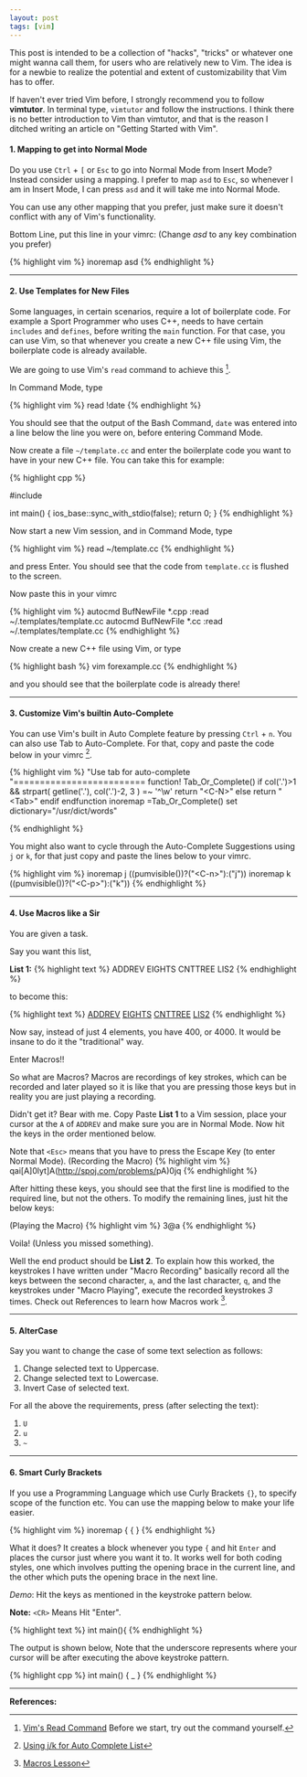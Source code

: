 ```yaml
---
layout: post
tags: [vim]
---
```

This post is intended to be a collection of "hacks", "tricks" or whatever one might wanna call them, for users who are relatively new to Vim. The idea is for a newbie to realize the potential and extent of customizability that Vim has to offer.

If haven't ever tried Vim before, I strongly recommend you to follow **vimtutor**. In terminal type, `vimtutor` and follow the instructions. I think there is no better introduction to Vim than vimtutor, and that is the reason I ditched writing an article on "Getting Started with Vim".

#### 1. Mapping to get into Normal Mode

Do you use `Ctrl` + `[` or `Esc` to go into Normal Mode from Insert Mode?
Instead consider using a mapping. I prefer to map `asd` to `Esc`, so whenever I am in Insert Mode, I can press `asd` and it will take me into Normal Mode.

You can use any other mapping that you prefer, just make sure it doesn't conflict with any of Vim's functionality.

Bottom Line, put this line in your vimrc:
(Change *asd* to any key combination you prefer)

{% highlight vim %}
inoremap asd <Esc>
{% endhighlight %}

---

#### 2. Use Templates for New Files

Some languages, in certain scenarios, require a lot of boilerplate code. For example a Sport Programmer who uses C++, needs to have certain `includes` and `defines`, before writing the `main` function. For that case, you can use Vim, so that whenever you create a new C++ file using Vim, the boilerplate code is already available.

We are going to use Vim's `read`  command to achieve this [^1].

[^1]: [Vim's Read Command](http://vim.wikia.com/wiki/Append_output_of_an_external_command)
Before we start, try out the command yourself. 

In Command Mode, type

{% highlight vim %}
read !date
{% endhighlight %}

You should see that the output of the Bash Command, `date` was entered into a line below the line you were on, before entering Command Mode.

Now create a file `~/template.cc` and enter the boilerplate code you want to have in your new C++ file.
You can take this for example:

{% highlight cpp %}

#include <iostream>

int main()
{
    ios_base::sync_with_stdio(false);
    return 0;
}
{% endhighlight %}

Now start a new Vim session, and in Command Mode, type

{% highlight vim %}
read ~/template.cc
{% endhighlight %}

and press Enter. You should see that the code from `template.cc` is flushed to the screen.

Now paste this in your vimrc

{% highlight vim %}
autocmd BufNewFile *.cpp :read ~/.templates/template.cc
autocmd BufNewFile *.cc  :read ~/.templates/template.cc
{% endhighlight %}

Now create a new C++ file using Vim, or type

{% highlight bash %}
vim forexample.cc
{% endhighlight %}

and you should see that the boilerplate code is already there!

---

#### 3. Customize Vim's builtin Auto-Complete

You can use Vim's built in Auto Complete feature by pressing `Ctrl` + `n`. You can also use Tab to Auto-Complete. For that, copy and paste the code below in your vimrc [^2].

[^2]: [Using j/k for Auto Complete List](http://stackoverflow.com/questions/4739901/scrolling-in-vim-autocomplete-box-with-jk-movement-keys)

{% highlight vim %}
"Use tab for auto-complete
"=========================
function! Tab_Or_Complete()
  if col('.')>1 && strpart( getline('.'), col('.')-2, 3 ) =~ '^\w'
    return "\<C-N>"
  else
    return "\<Tab>"
  endif
endfunction
inoremap <Tab> <C-R>=Tab_Or_Complete()<CR>
set dictionary="/usr/dict/words"

{% endhighlight %}

You might also want to cycle through the Auto-Complete Suggestions using `j` or `k`, for that just copy and paste the lines below to your vimrc.

{% highlight vim %}
inoremap <expr> j ((pumvisible())?("\<C-n>"):("j"))
inoremap <expr> k ((pumvisible())?("\<C-p>"):("k"))
{% endhighlight %}

---

#### 4. Use Macros like a Sir

You are given a task.

Say you want this list,

**List 1:**
{% highlight text %}
ADDREV
EIGHTS
CNTTREE
LIS2
{% endhighlight %}

to become this:

{% highlight text %}
[ADDREV](http://spoj.com/problems/ADDREV)
[EIGHTS](http://spoj.com/problems/EIGHTS)
[CNTTREE](http://spoj.com/problems/CNTTREE)
[LIS2](http://spoj.com/problems/LIS2)
{% endhighlight %}

Now say, instead of just 4 elements, you have 400, or 4000. It would be insane to do it the "traditional" way.

Enter Macros!!

So what are Macros? Macros are recordings of key strokes, which can be recorded and later played so it is like that you are pressing those keys but in reality you are just playing a recording.

Didn't get it? Bear with me.
Copy Paste **List 1** to a Vim session, place your cursor at the `A` of `ADDREV` and make sure you are in Normal Mode. Now hit the keys in the order mentioned below.

Note that `<Esc>` means that you have to press the Escape Key (to enter Normal Mode).
(Recording the Macro)
{% highlight vim %}
qai[<Esc>A]<Esc>0lyt]A(http://spoj.com/problems/<Esc>pA)<Esc>0jq
{% endhighlight %}

After hitting these keys, you should see that the first line is modified to the required line, but not the others. To modify the remaining lines, just hit the below keys:

(Playing the Macro)
{% highlight vim %}
3@a
{% endhighlight %}

Voila! (Unless you missed something).

Well the end product should be **List 2**. To explain how this worked, the keystrokes I have written under "Macro Recording" basically record all the keys between the second character, `a`, and the last character, `q`, and the keystrokes under "Macro Playing", execute the recorded keystrokes *3* times. Check out References  to learn how Macros work [^3].

[^3]: [Macros Lesson](https://www.youtube.com/watch?v=eWfBWg8bVTQ)


---

#### 5. AlterCase

Say you want to change the case of some text selection as follows:

  1. Change selected text to Uppercase.
  2. Change selected text to Lowercase.
  3. Invert Case of selected text.

For all the above the requirements, press (after selecting the text):

  1. `U`
  2. `u`
  3. `~`

---

#### 6. Smart Curly Brackets

If you use a Programming Language which use Curly Brackets `{}`, to specify scope of the function etc. You can use the mapping below to make your life easier.

{% highlight vim %}
inoremap {<CR> {<CR>  <CR>}<up><right>
{% endhighlight %}

What it does? It creates a block whenever you type `{` and hit `Enter` and places the cursor just where you want it to. It works well for both coding styles, one which involves putting the opening brace in the current line, and the other which puts the opening brace in the next line.

*Demo*: Hit the keys as mentioned in the keystroke pattern below.

**Note:** `<CR>` Means Hit "Enter".

{% highlight text %}
int main()<CR>{<CR>
{% endhighlight %}

The output is shown below, Note that the underscore represents where your cursor will be after executing the above keystroke pattern.

{% highlight cpp %}
int main()
{
    _
}
{% endhighlight %}

---
**References:**

